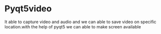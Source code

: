 # Pyqt5video
It able to capture video and audio and we can able to save video on specific location.with the help of pyqt5 we can able to make screen available 
